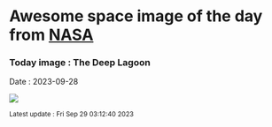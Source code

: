 
# Awesome space image of the day from [NASA](https://api.nasa.gov/)

### Today image : The Deep Lagoon
Date : 2023-09-28

![](https://apod.nasa.gov/apod/image/2309/M8-Mos-SL10-DCPrgb-st-154-cC-cr1024.jpg)

<small>Latest update : Fri Sep 29 03:12:40 2023</small>
        